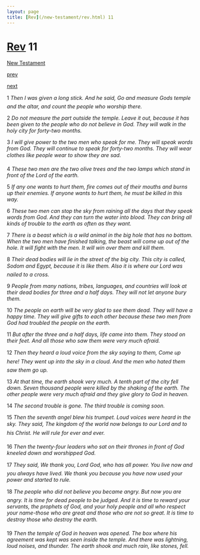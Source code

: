```yaml
---
layout: page
title: [Rev](/new-testament/rev.html) 11
---
```


# [Rev](/new-testament/rev.html) 11

[New Testament](/new-testament.html)


[prev](/new-testament/rev/rev-10.html)


[next](/new-testament/rev/rev-12.html)

1 _Then I was given a long stick. And he said, Go and measure Gods temple and the altar,  and count the people who worship there._

2 _Do not measure the part outside the temple. Leave it out, because it has been given to the people who do not believe in God. They will walk in the holy city for forty-two months._

3 _I will give power to the two men who speak for me. They will speak words from God.  They will continue to speak for forty-two months. They will wear clothes like people wear to show they are sad._

4 _These two men are the two olive trees and the two lamps which stand in front of the Lord of the earth._

5 _If any one wants to hurt them, fire comes out of their mouths and burns up their enemies.  If anyone wants to hurt them, he must be killed in this way._

6 _These two men can stop the sky from raining all the days that they speak words from God. And they can turn the water into blood. They can bring all kinds of trouble to the earth as often as they want._

7 _There is a beast which is a wild animal in the big hole that has no bottom. When the two men have finished talking, the beast will come up out of the hole. It will fight with the men. It will win over them and kill them._

8 _Their dead bodies will lie in the street of the big city. This city is called, Sodom and Egypt, because it is like them. Also it is where our Lord was nailed to a cross._

9 _People from many nations, tribes, languages, and countries will look at their dead bodies for three and a half days. They will not let anyone bury them._

10 _The people on earth will be very glad to see them dead. They will have a happy time.  They will give gifts to each other because these two men from God had troubled the people on the earth._

11 _But after the three and a half days, life came into them. They stood on their feet. And all those who saw them were very much afraid._

12 _Then they heard a loud voice from the sky saying to them, Come up here! They went up into the sky in a cloud. And the men who hated them saw them go up._

13 _At that time, the earth shook very much. A tenth part of the city fell down. Seven thousand people were killed by the shaking of the earth. The other people were very much afraid and they give glory to God in heaven._

14 _The second trouble is gone. The third trouble is coming soon._

15 _Then the seventh angel blew his trumpet. Loud voices were heard in the sky. They said,  The kingdom of the world now belongs to our Lord and to his Christ. He will rule for ever and ever._

16 _Then the twenty-four leaders who sat on their thrones in front of God kneeled down and worshipped God._

17 _They said, We thank you, Lord God, who has all power. You live now and you always have lived. We thank you because you have now used your power and started to rule._

18 _The people who did not believe you became angry. But now you are angry. It is time for dead people to be judged. And it is time to reward your servants, the prophets of God,  and your holy people and all who respect your name-those who are great and those who are not so great. It is time to destroy those who destroy the earth._

19 _Then the temple of God in heaven was opened. The box where his agreement was kept was seen inside the temple. And there was lightning, loud noises, and thunder. The earth shook and much rain, like stones, fell._

